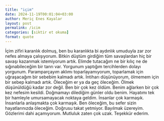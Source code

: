 ```yaml
---
title: "içim"
date: 2024-11-19T00:01:04+03:00
author: Meriç Enes Kayalar
layout: post
permalink: /icim
categories: [siktir et okuma]
format: quote
---
```


İçim zifiri karanlık dolmuş, ben bu karanlıkta bi aydınlık umuduyla zar zor nefes almaya çalışıyorum. Bitkin düştüm girdiğim tüm savaşlardan hiç bir savaşı kazanmak istemiyorum artık. Elimde tutacağım ne bir kılıç ne de sığınabileceğim bir tanrı var. Yorgunum yaptığım tercihlerden dolayı yorgunum. Paramparçayım aklımı toparlayamıyorum, toparlamak için uğraşacağım bir sebebim kalmadı artık. İntiharı düşünüyorum, ölmemem için bir sebep kalmadı artık. Öleceğim er ya da geç öleceğim. Ölmek düşünüldüğü kadar zor değil. Ben bir çok kez öldüm. Benim ağlarken bir çok kez nefesim kesildi. Doğmamayı dilediğim günler oldu benim. Hayatımı tek bir hamleyle umursamayacak noktaya geldim. İnsanlar çok karmaşık. İnsanlarla anlaşmakta çok karmaşık. Ben öleceğim, bu sefer sizin hayatlarınızda öleceğim. Doğrusu takat yetmiyor. Bayılmak üzereyim. Gözlerimi dahi açamıyorum. Mutluluk zaten çok uzak. Teşekkür ederim.